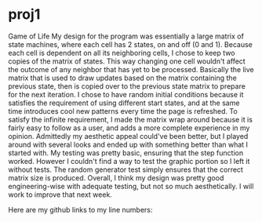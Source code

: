 proj1
=====

Game of Life
My design for the program was essentially a large matrix of state machines, where
each cell has 2 states, on and off (0 and 1). Because each cell is dependent on all
its neighboring cells, I chose to keep two copies of the matrix of states. This way
changing one cell wouldn't affect the outcome of any neighbor that has yet to be
processed. Basically the live matrix that is used to draw updates based on the matrix
containing the previous state, then is copied over to the previous state matrix to
prepare for the next iteration. I chose to have random initial conditions because
it satisfies the requirement of using different start states, and at the same time
introduces cool new patterns every time the page is refreshed. To satisfy the
infinite requirement, I made the matrix wrap around because it is fairly easy to
follow as a user, and adds a more complete experience in my opinion. Admittedly my
aesthetic appeal could've been better, but I played around with several looks and
ended up with something better than what I started with. My testing was pretty basic,
ensuring that the step function worked. However I couldn't find a way to test the
graphic portion so I left it without tests. The random generator test simply ensures
that the correct matrix size is produced. Overall, I think my design was pretty good
engineering-wise with adequate testing, but not so much aesthetically. I will work
to improve that next week.

Here are my github links to my line numbers:
